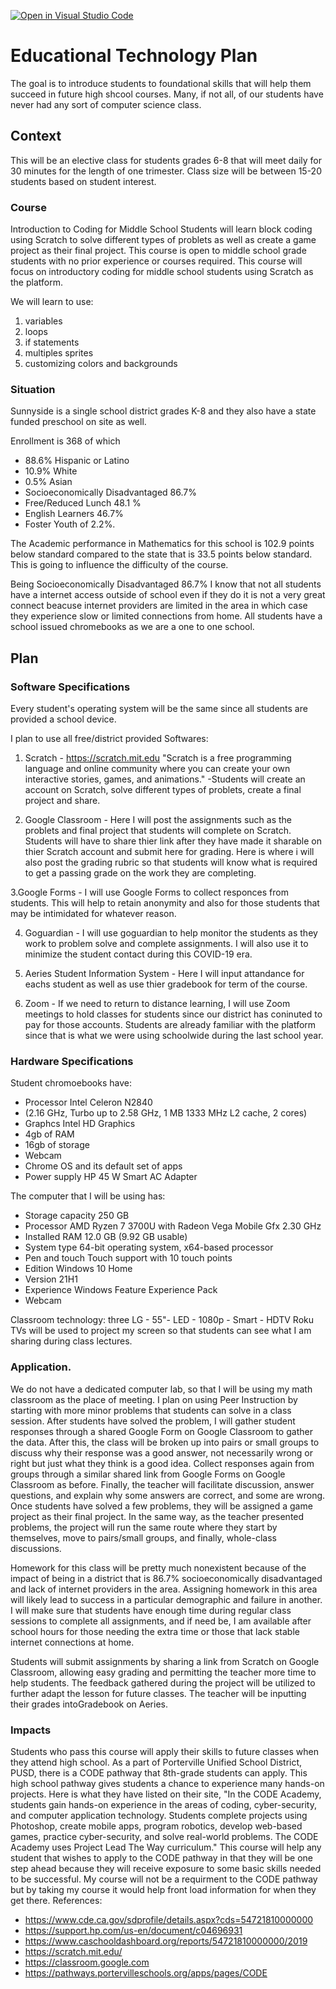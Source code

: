 [![Open in Visual Studio Code](https://classroom.github.com/assets/open-in-vscode-f059dc9a6f8d3a56e377f745f24479a46679e63a5d9fe6f495e02850cd0d8118.svg)](https://classroom.github.com/online_ide?assignment_repo_id=6096581&assignment_repo_type=AssignmentRepo)
# Educational Technology Plan

The goal is to introduce students to foundational skills that will help them succeed in future high shcool courses. Many, if not all, of our students have never had any sort of computer science class. 

## Context
This will be an elective class for students grades 6-8 that will meet daily for 30 minutes for the length of one trimester. 
Class size will be between 15-20 students based on student interest.  

### Course

Introduction to Coding for Middle School
Students will learn block coding using Scratch to solve different types of problets
as well as create a game project as their final project.
This course is open to middle school grade students with no prior experience or courses required. 
This course will focus on introductory coding for middle school students using Scratch as the platform.

We will learn to use:
1. variables
2. loops
3. if statements
4. multiples sprites
5. customizing colors and backgrounds

### Situation

Sunnyside is a single school district grades K-8 and they also have a state funded preschool on site as well. 

Enrollment is 368 of which 
-  88.6% Hispanic or Latino
-  10.9% White
-  0.5% Asian
-  Socioeconomically Disadvantaged 86.7%
-  Free/Reduced Lunch 48.1 %
-  English Learners 46.7%
-  Foster Youth of 2.2%. 
 
 The Academic performance in Mathematics for this school is 102.9 points below standard compared to the state that is 33.5 points below standard. This is going to influence the difficulty of the course. 

Being Socioeconomically Disadvantaged 86.7% I know that not all students have a internet access outside of school even if they do it is not a very great connect beacuse internet providers are limited in the area in which case they experience slow or limited connections from home. All students have a school issued chromebooks as we are a one to one school.

## Plan

### Software Specifications

Every student's operating system will be the same since all students are provided a school device.

I plan to use all free/district provided Softwares:

1. Scratch - 
https://scratch.mit.edu "Scratch is a free programming language and online community where you can create your own interactive stories, games, and animations."
-Students will create an account on Scratch, solve different types of problets, create a final project and share.

2. Google Classroom - 
Here I will post the assignments such as the problets and final project that students will complete on Scratch. Students will have to share thier link after they have made it sharable on thier Scratch account and submit here for grading. Here is where i will also post the grading rubric so that students will know what is required to get a passing grade on the work they are completing. 

3.Google Forms -
I will use Google Forms to collect responces from students. This will help to retain anonymity and also for those students that may be intimidated for whatever reason. 

4. Goguardian - 
I will use goguardian to help monitor the students as they work to problem solve and complete assignments. I will also use it to minimize the student contact during this COVID-19 era. 

5. Aeries Student Information System - 
Here I will input attandance for eachs student as well as use thier gradebook for term of the course. 

6. Zoom - 
If we need to return to distance learning, I will use Zoom meetings to hold classes for students since our district has coninuted to pay for those accounts. Students are already familiar with the platform since that is what we were using schoolwide during the last school year. 

### Hardware Specifications

Student chromoebooks have:
- Processor Intel Celeron N2840
- (2.16 GHz, Turbo up to 2.58 GHz, 1 MB 1333 MHz L2 cache, 2 cores)
- Graphcs Intel HD Graphics 
- 4gb of RAM 
-  16gb of storage
-  Webcam
-  Chrome OS and its default set of apps
-  Power supply HP 45 W Smart AC Adapter

The computer that I will be using has:
- Storage capacity 250 GB
- Processor	AMD Ryzen 7 3700U with Radeon Vega Mobile Gfx     2.30 GHz
- Installed RAM	12.0 GB (9.92 GB usable)
- System type	64-bit operating system, x64-based processor
- Pen and touch	Touch support with 10 touch points
- Edition	Windows 10 Home
- Version	21H1
- Experience	Windows Feature Experience Pack 
- Webcam

Classroom technology: three LG - 55"- LED - 1080p - Smart - HDTV Roku TVs  will be used to project my screen so that students can see what I am sharing during class lectures.

### Application.

We do not have a dedicated computer lab, so that I will be using my math classroom as the place of meeting. I plan on using Peer Instruction by starting with more minor problems that students can solve in a class session. After students have solved the problem, I will gather student responses through a shared Google Form on Google Classroom to gather the data. After this, the class will be broken up into pairs or small groups to discuss why their response was a good answer, not necessarily wrong or right but just what they think is a good idea. Collect responses again from groups through a similar shared link from Google Forms on Google Classroom as before. Finally, the teacher will facilitate discussion, answer questions, and explain why some answers are correct, and some are wrong.  
Once students have solved a few problems, they will be assigned a game project as their final project. In the same way, as the teacher presented problems, the project will run the same route where they start by themselves, move to pairs/small groups, and finally, whole-class discussions.  

Homework for this class will be pretty much nonexistent because of the impact of being in a district that is 86.7% socioeconomically disadvantaged and lack of internet providers in the area. Assigning homework in this area will likely lead to success in a particular demographic and failure in another. I will make sure that students have enough time during regular class sessions to complete all assignments, and if need be, I am available after school hours for those needing the extra time or those that lack stable internet connections at home.  

Students will submit assignments by sharing a link from Scratch on Google Classroom, allowing easy grading and permitting the teacher more time to help students. The feedback gathered during the project will be utilized to further adapt the lesson for future classes. The teacher will be inputting their grades intoGradebook on Aeries.

### Impacts

Students who pass this course will apply their skills to future classes when they attend high school. As a part of Porterville Unified School District, PUSD, there is a CODE pathway that 8th-grade students can apply. This high school pathway gives students a chance to experience many hands-on projects. Here is what they have listed on their site, "In the CODE Academy, students gain hands-on experience in the areas of coding, cyber-security, and computer application technology. Students complete projects using Photoshop, create mobile apps, program robotics, develop web-based games, practice cyber-security, and solve real-world problems. The CODE Academy uses Project Lead The Way curriculum." This course will help any student that wishes to apply to the CODE pathway in that they will be one step ahead because they will receive exposure to some basic skills needed to be successful. My course will not be a requirment to the CODE pathway but by taking my course it would help front load information for when they get there.
References:
- https://www.cde.ca.gov/sdprofile/details.aspx?cds=54721810000000
- https://support.hp.com/us-en/document/c04696931
- https://www.caschooldashboard.org/reports/54721810000000/2019
- https://scratch.mit.edu/
- https://classroom.google.com
- https://pathways.portervilleschools.org/apps/pages/CODE
